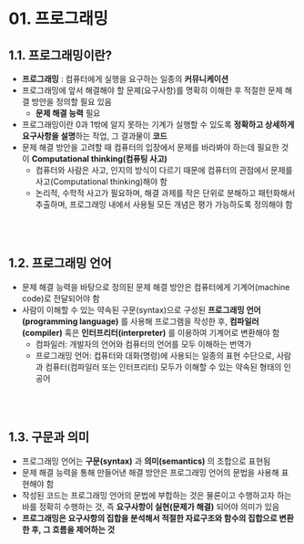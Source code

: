 # 01. 프로그래밍

## 1.1. 프로그래밍이란?

- **프로그래밍** : 컴퓨터에게 실행을 요구하는 일종의 **커뮤니케이션**
- 프로그래밍에 앞서 해결해야 할 문졔(요구사항)를 명확히 이해한 후 적절한 문제 해결 방안을 정의할 필요 있음
  - **문제 해결 능력** 필요
-  프로그래밍이란 0과 1밖에 알지 못하는 기계가 실행할 수 있도록 **정확하고 상세하게 요구사항을 설명**하는 작업, 그 결과물이 **코드**
- 문제 해결 방안을 고려할 때 컴퓨터의 입장에서 문제를 바라봐야 하는데 필요한 것이 **Computational thinking(컴퓨팅 사고)**
  - 컴퓨터와 사람은 사고, 인지의 방식이 다르기 때문에 컴퓨터의 관점에서 문제를 사고(Computational thinking)해야 함
  - 논리적, 수학적 사고가 필요하며, 해결 과제를 작은 단위로 분해하고 패턴화해서 추출하며, 프로그래밍 내에서 사용될 모든 개념은 평가 가능하도록 정의해야 함

<br><br>

## 1.2. 프로그래밍 언어

- 문제 해결 능력을 바탕으로 정의된 문제 해결 방안은 컴퓨터에게 기계어(machine code)로 전달되어야 함
- 사람이 이해할 수 있는 약속된 구문(syntax)으로 구성된 **프로그래밍 언어(programming language)** 를 사용해 프로그램을 작성한 후, **컴파일러(compiler)** 혹은 **인터프리터(interpreter)** 를 이용하여 기계어로 변환해야 함
  - 컴파일러: 개발자의 언어와 컴퓨터의 언어를 모두 이해하는 번역가
  - 프로그래밍 언어: 컵퓨터와 대화(명령)에 사용되는 일종의 표현 수단으로, 사람과 컴퓨터(컴파일러 또는 인터프리터) 모두가 이해할 수 있는 약속된 형태의 인공어

<br><br>

## 1.3. 구문과 의미

- 프로그래밍 언어는 **구문(syntax)** 과 **의미(semantics)** 의 조합으로 표현됨
- 문제 해결 능력을 통해 만들어낸 해결 방안은 프로그래밍 언어의 문법을 사용해 표현해야 함
- 작성된 코드는 프로그래밍 언어의 문법에 부합하는 것은 물론이고 수행하고자 하는 바를 정확히 수행하는 것, 즉 **요구사항이 실현(문제가 해결)** 되어야 의미가 있음
- **프로그래밍은 요구사항의 집합을 분석해서 적절한 자료구조와 함수의 집합으로 변환한 후, 그 흐름을 제어하는 것**

<br>